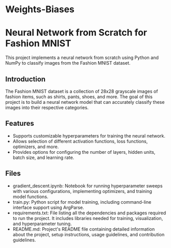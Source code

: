 # Weights-Biases

# Neural Network from Scratch for Fashion MNIST

This project implements a neural network from scratch using Python and NumPy to classify images from the Fashion MNIST dataset.

## Introduction

The Fashion MNIST dataset is a collection of 28x28 grayscale images of fashion items, such as shirts, pants, shoes, and more. The goal of this project is to build a neural network model that can accurately classify these images into their respective categories.

## Features

- Supports customizable hyperparameters for training the neural network.
- Allows selection of different activation functions, loss functions, optimizers, and more.
- Provides options for configuring the number of layers, hidden units, batch size, and learning rate.

## Files

- gradient_descent.ipynb: Notebook for running hyperparameter sweeps with various configurations, implementing optimizers, and training model functions.
- train.py: Python script for model training, including command-line interface support using ArgParse.
- requirements.txt: File listing all the dependencies and packages required to run the project. It includes libraries needed for training, visualization, and hyperparameter tuning.
- README.md: Project's README file containing detailed information about the project, setup instructions, usage guidelines, and contribution guidelines.



